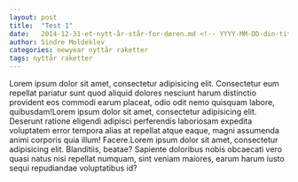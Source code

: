 ```yaml
---
layout: post
title:  "Test 1"
date:   2014-12-31-et-nytt-år-står-for-døren.md <!-- YYYY-MM-DD-din-tittel-her.md -->
author: Sindre Moldeklev
categories: newyear nyttår raketter
tags: nyttår raketter 
---		
```


Lorem ipsum dolor sit amet, consectetur adipisicing elit. Consectetur eum repellat pariatur sunt quod aliquid dolores nesciunt harum distinctio provident eos commodi earum placeat, odio odit nemo quisquam labore, quibusdam!Lorem ipsum dolor sit amet, consectetur adipisicing elit. Deserunt ratione eligendi adipisci perferendis laboriosam expedita voluptatem error tempora alias at repellat atque eaque, magni assumenda animi corporis quia illum! Facere.Lorem ipsum dolor sit amet, consectetur adipisicing elit. Blanditiis, beatae? Sapiente doloribus nobis obcaecati vero quasi natus nisi repellat numquam, sint veniam maiores, earum harum iusto sequi repudiandae voluptatibus id?